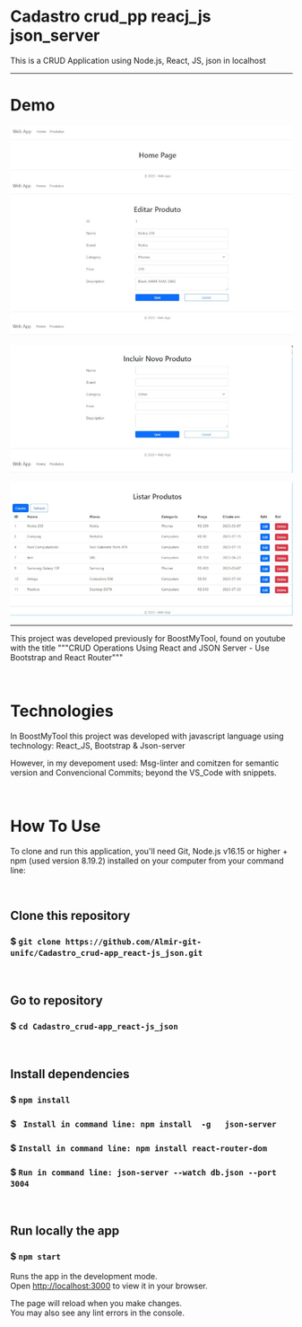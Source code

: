 # Cadastro crud_pp reacj_js json_server

This is a CRUD Application using Node.js, React, JS, json in localhost

---------------------------------------------------------------------------------------------------------


# Demo
![Home-Edit](https://github.com/Almir-git-unifc/Cadastro_crud-app_react-js_json/blob/main/shot1-home-edit.png)

![Include](https://github.com/Almir-git-unifc/Cadastro_crud-app_react-js_json/blob/main/shot2-incluir.png)

![List-Dell](https://github.com/Almir-git-unifc/Cadastro_crud-app_react-js_json/blob/main/shot3-list&del.png)

--------------------------------------------------------------------------------------

This project was developed previously for BoostMyTool, found on youtube with the title """CRUD Operations Using React and JSON Server - Use Bootstrap and React Router"""


&nbsp;
# Technologies
In BoostMyTool this project was developed with javascript language using technology: React_JS, Bootstrap & Json-server

However, in my devepoment used:
Msg-linter and comitzen for semantic version and Convencional Commits;  beyond the VS_Code with snippets.

 
 
&nbsp;
# How To Use

To clone and run this application, you'll need Git, Node.js v16.15 or higher + npm (used version 8.19.2) installed on your computer from your command line:


&nbsp;
## Clone this repository
### $ `git clone https://github.com/Almir-git-unifc/Cadastro_crud-app_react-js_json.git`


&nbsp;
## Go to repository
### $ `cd Cadastro_crud-app_react-js_json`


&nbsp;
## Install dependencies
### $ `npm install`

### $ ` Install in command line: npm install  -g   json-server`

### $ ` Install in command line: npm install react-router-dom `
### $ `Run in command line: json-server --watch db.json --port 3004`

&nbsp;
## Run locally the app
### $ `npm start`
Runs the app in the development mode.\
Open [http://localhost:3000](http://localhost:3000) to view it in your browser.

The page will reload when you make changes.\
You may also see any lint errors in the console.
